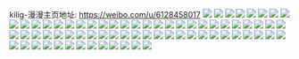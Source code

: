 kilig-漫漫主页地址: https://weibo.com/u/6128458017 
![](https://wx4.sinaimg.cn/mw2000/006GKnT3ly1h92buptliwj30hy0uudid.jpg) 
![](https://wx4.sinaimg.cn/mw2000/006GKnT3ly1h8txdbu1htj30vi1kqgwe.jpg) 
![](https://wx4.sinaimg.cn/mw2000/006GKnT3ly1h8txdcbuusj30wi1l5n6t.jpg) 
![](https://wx4.sinaimg.cn/mw2000/006GKnT3ly1h85plt1u8qj30u01syn92.jpg) 
![](https://wx4.sinaimg.cn/mw2000/006GKnT3ly1h85pm0sk1zj30u01syn86.jpg) 
![](https://wx4.sinaimg.cn/mw2000/006GKnT3ly1h84z92djobj316z1kwkel.jpg) 
![](https://wx4.sinaimg.cn/mw2000/006GKnT3ly1h80hrh58umj31dv2bz7wh.jpg) 
![](https://wx4.sinaimg.cn/mw2000/006GKnT3ly1h7mb8wku3fj30wi16xb29.jpg) 
![](https://wx4.sinaimg.cn/mw2000/006GKnT3ly1h7mb8szpfrj30wi17h4qp.jpg) 
![](https://wx4.sinaimg.cn/mw2000/006GKnT3ly1h7mb8roosxj30wi16h4qp.jpg) 
![](https://wx4.sinaimg.cn/mw2000/006GKnT3ly1h7f76zfi4lj31o028q1bw.jpg) 
![](https://wx4.sinaimg.cn/mw2000/006GKnT3ly1h6s515gb0uj30u016148i.jpg) 
![](https://wx4.sinaimg.cn/mw2000/006GKnT3ly1h6s514n2dlj30u014mq9o.jpg) 
![](https://wx4.sinaimg.cn/mw2000/006GKnT3ly1h5v12s2kr6j30u00u0adt.jpg) 
![](https://wx4.sinaimg.cn/mw2000/006GKnT3ly1h5v12wiqijj30u014010w.jpg) 
![](https://wx4.sinaimg.cn/mw2000/006GKnT3ly1h5v12xzscwj30u0140q7j.jpg) 
![](https://wx4.sinaimg.cn/mw2000/006GKnT3ly1h5v12z2t64j30u01fsn5p.jpg) 
![](https://wx4.sinaimg.cn/mw2000/006GKnT3ly1h5v12zq4xvj30u014043s.jpg) 
![](https://wx4.sinaimg.cn/mw2000/006GKnT3ly1h5v130ag77j30u014042t.jpg) 
![](https://wx4.sinaimg.cn/mw2000/006GKnT3ly1h5v13122njj30u0140tfy.jpg) 
![](https://wx4.sinaimg.cn/mw2000/006GKnT3ly1h4y0osintsj32b02z37wi.jpg) 
![](https://wx4.sinaimg.cn/mw2000/006GKnT3ly1h4y0oqrtcaj32dc35snpg.jpg) 
![](https://wx4.sinaimg.cn/mw2000/006GKnT3ly1h4y0ouc354j31sc2ds4qq.jpg) 
![](https://wx4.sinaimg.cn/mw2000/006GKnT3ly1h4y0oxm38sj31ag1g6qje.jpg) 
![](https://wx4.sinaimg.cn/mw2000/006GKnT3ly1h4y0ow5a0mj31sc2ds7wi.jpg) 
![](https://wx4.sinaimg.cn/mw2000/006GKnT3ly1h4y0p9e3zqj30k00fvted.jpg) 
![](https://wx4.sinaimg.cn/mw2000/006GKnT3ly1h4tdo5x5rpj30u01hcaif.jpg) 
![](https://wx4.sinaimg.cn/mw2000/006GKnT3ly1h4tdo4vv2nj30u01hc10r.jpg) 
![](https://wx4.sinaimg.cn/mw2000/006GKnT3ly1h3otqcyqhfj30u00u043t.jpg) 
![](https://wx4.sinaimg.cn/mw2000/006GKnT3ly1h3otqbmtedj30xz0u0tgw.jpg) 
![](https://wx4.sinaimg.cn/mw2000/006GKnT3ly1h3otqdhcw7j30u00yfahd.jpg) 
![](https://wx4.sinaimg.cn/mw2000/006GKnT3ly1h3ou5ewem6j30u0116451.jpg) 
![](https://wx4.sinaimg.cn/mw2000/006GKnT3ly1h3oud63ozij30u00u0dm4.jpg) 
![](https://wx4.sinaimg.cn/mw2000/006GKnT3ly1h31btjv5mfj30u00u0n1f.jpg) 
![](https://wx4.sinaimg.cn/mw2000/006GKnT3ly1h31btjdit0j311t0u0dmx.jpg) 
![](https://wx4.sinaimg.cn/mw2000/006GKnT3ly1h31btkf6p8j30u0140tf4.jpg) 
![](https://wx4.sinaimg.cn/mw2000/006GKnT3ly1h2bjxsmumxj31gx1s1hdt.jpg) 
![](https://wx4.sinaimg.cn/mw2000/006GKnT3ly1h2bjxrerhvj31sc1scb2a.jpg) 
![](https://wx4.sinaimg.cn/mw2000/006GKnT3ly1h2bjxtjkzrj31dc1scx69.jpg) 
![](https://wx4.sinaimg.cn/mw2000/006GKnT3ly1h117n97k7tj31nz1tke81.jpg) 
![](https://wx4.sinaimg.cn/mw2000/006GKnT3ly1h117naa37vj30pb0sen76.jpg) 
![](https://wx4.sinaimg.cn/mw2000/006GKnT3ly1h117na12bcj31sc1sckjl.jpg) 
![](https://wx4.sinaimg.cn/mw2000/006GKnT3ly1h117ndi383j31b11rz1kx.jpg) 
![](https://wx4.sinaimg.cn/mw2000/006GKnT3ly1h117oxg0q9j30qd0jhagj.jpg) 
![](https://wx4.sinaimg.cn/mw2000/006GKnT3ly1h117ncws15j32c02c04qr.jpg) 
![](https://wx4.sinaimg.cn/mw2000/006GKnT3ly1h0oq07ynuoj31d51d74qp.jpg) 
![](https://wx4.sinaimg.cn/mw2000/006GKnT3ly1h0oq0fl0jyj31o0280u0x.jpg) 
![](https://wx4.sinaimg.cn/mw2000/006GKnT3ly1h0oq0cx43pj31o0280e81.jpg) 
![](https://wx4.sinaimg.cn/mw2000/006GKnT3ly1h0oq0iqukzj32c02c0u0x.jpg) 
![](https://wx4.sinaimg.cn/mw2000/006GKnT3ly1h0oq0oe7qpj32c02c04qq.jpg) 
![](https://wx4.sinaimg.cn/mw2000/006GKnT3ly1h0oq0mpx7wj328u24fe82.jpg) 
![](https://wx4.sinaimg.cn/mw2000/006GKnT3ly1h0aj2h4zndj30zk1begy0.jpg) 
![](https://wx4.sinaimg.cn/mw2000/006GKnT3ly1h0aj49d79rj32c02c0e83.jpg) 
![](https://wx4.sinaimg.cn/mw2000/006GKnT3ly1gzrvs42umej31by0qygwq.jpg) 
![](https://wx4.sinaimg.cn/mw2000/006GKnT3ly1gzhxkt9oqvj31s11rpnpd.jpg) 
![](https://wx4.sinaimg.cn/mw2000/006GKnT3ly1gzhxkuwrutj32c02c0x6p.jpg) 
![](https://wx4.sinaimg.cn/mw2000/006GKnT3ly1gzhxkxwh7wj31sc1scu0x.jpg) 
![](https://wx4.sinaimg.cn/mw2000/006GKnT3ly1gz8k7uxijkj31ni2bn7wj.jpg) 
![](https://wx4.sinaimg.cn/mw2000/006GKnT3ly1grtrv2b3q6j314m1y6qg7.jpg) 
![](https://wx4.sinaimg.cn/mw2000/006GKnT3ly1grtruzsjjmj33402c04hr.jpg) 
![](https://wx4.sinaimg.cn/mw2000/006GKnT3ly1gr0ducvbc2j30u0140tgt.jpg) 
![](https://wx4.sinaimg.cn/mw2000/006GKnT3ly1gr0duce4kdj30u016itl9.jpg) 
![](https://wx4.sinaimg.cn/mw2000/006GKnT3ly1gooep5gd3wj31o02807ix.jpg) 
![](https://wx4.sinaimg.cn/mw2000/006GKnT3ly1gm1c8iqmlaj30u00xngsg.jpg) 
![](https://wx4.sinaimg.cn/mw2000/006GKnT3ly1gm1c8j57izj30u00u0ang.jpg) 
![](https://wx4.sinaimg.cn/mw2000/006GKnT3ly1gm1c8ifpvgj30ob1777ca.jpg) 
![](https://wx4.sinaimg.cn/mw2000/006GKnT3ly1gki5kglnfej325z29ckjn.jpg) 
![](https://wx4.sinaimg.cn/mw2000/006GKnT3ly1gki5khpnskj323c2s91kx.jpg) 
![](https://wx4.sinaimg.cn/mw2000/006GKnT3ly1gki5kjbg71j33402c0qpz.jpg) 
![](https://wx4.sinaimg.cn/mw2000/006GKnT3ly1gkebklu43nj31400u0jzq.jpg) 
![](https://wx4.sinaimg.cn/mw2000/006GKnT3ly1gkebkmctq6j30u0140n2n.jpg) 
